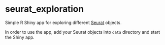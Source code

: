 # seurat_exploration

Simple R Shiny app for exploring different [Seurat](https://satijalab.org/seurat/) objects.

In order to use the app, add your Seurat objects into `data` directory and start the Shiny app.
